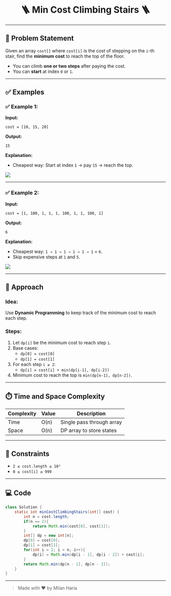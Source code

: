 <h1 align="center">🪜 Min Cost Climbing Stairs 🪜</h1>

---

## 📝 Problem Statement

Given an array `cost[]` where `cost[i]` is the cost of stepping on the `i`-th stair, find the **minimum cost** to reach the top of the floor.

- You can climb **one or two steps** after paying the cost.
- You can **start** at index `0` or `1`.

---

## ✅ Examples

### ✅ Example 1:

**Input:**  
```
cost = [10, 15, 20]
```

**Output:**  
```
15
```

**Explanation:**  
- Cheapest way: Start at index `1` → pay `15` → reach the top.

<img src="https://media.geeksforgeeks.org/img-practice/prod/addEditProblem/708151/Web/Other/blobid1_1741612335.png"> </img>

---

### ✅ Example 2:

**Input:**  
```
cost = [1, 100, 1, 1, 1, 100, 1, 1, 100, 1]
```

**Output:**  
```
6
```

**Explanation:**  
- Cheapest way: `1 → 1 → 1 → 1 → 1 → 1` = `6`.  
- Skip expensive steps at `1` and `5`.

<img src="https://media.geeksforgeeks.org/img-practice/prod/addEditProblem/708151/Web/Other/blobid0_1741612208.png"> </img>

---

## 🧠 Approach

### Idea:
Use **Dynamic Programming** to keep track of the minimum cost to reach each step.

### Steps:
1. Let `dp[i]` be the minimum cost to reach step `i`.
2. Base cases:
   - `dp[0] = cost[0]`
   - `dp[1] = cost[1]`
3. For each step `i ≥ 2`:
   - `dp[i] = cost[i] + min(dp[i-1], dp[i-2])`
4. Minimum cost to reach the top is `min(dp[n-1], dp[n-2])`.

---

## ⏱️ Time and Space Complexity

| Complexity | Value   | Description               |
|------------|---------|---------------------------|
| Time       | O(n)    | Single pass through array |
| Space      | O(n)    | DP array to store states  |

---

## 🎯 Constraints

- `2 ≤ cost.length ≤ 10⁵`
- `0 ≤ cost[i] ≤ 999`

---

## 💻 Code

```java
class Solution {
    static int minCostClimbingStairs(int[] cost) {
        int n = cost.length;
        if(n == 2){
            return Math.min(cost[0], cost[1]);
        }
        int[] dp = new int[n];
        dp[0] = cost[0];
        dp[1] = cost[1];
        for(int i = 2; i < n; i++){
            dp[i] = Math.min(dp[i - 1], dp[i - 2]) + cost[i];
        }
        return Math.min(dp[n - 1], dp[n - 2]);
    }
}
```

---

> Made with ❤️ by Milan Haria
